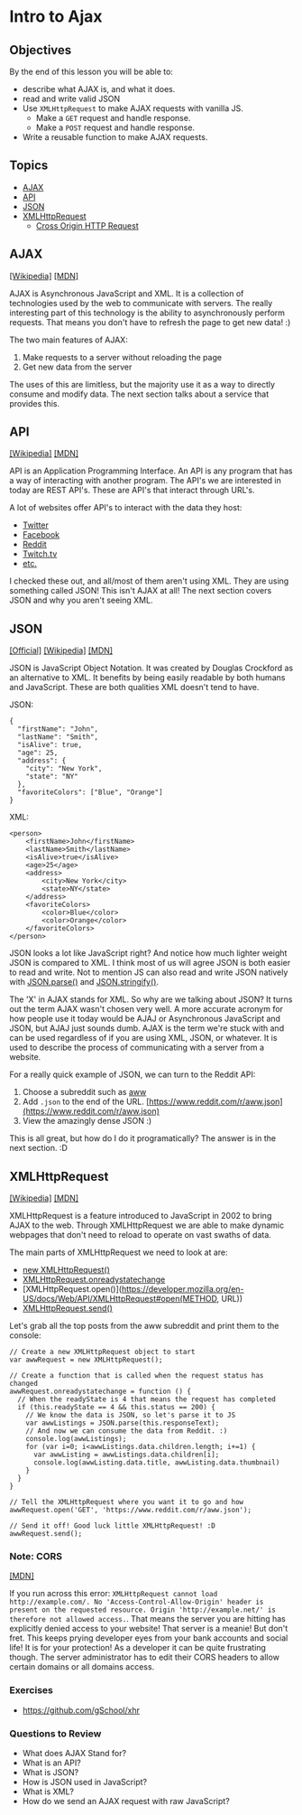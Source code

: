 # Intro to Ajax


## Objectives

By the end of this lesson you will be able to:

- describe what AJAX is, and what it does.
- read and write valid JSON
- Use `XMLHttpRequest` to make AJAX requests with vanilla JS.
  - Make a `GET` request and handle response.
  - Make a `POST` request and handle response.
- Write a reusable function to make AJAX requests.


## Topics

* [AJAX](#ajax)
* [API](#api)
* [JSON](#json)
* [XMLHttpRequest](#xhr)
  * [Cross Origin HTTP Request](#cors)

## <a name="ajax"></a>AJAX

[[Wikipedia]](https://en.wikipedia.org/wiki/Ajax_(programming))
[[MDN]](https://developer.mozilla.org/en-US/docs/AJAX)

AJAX is Asynchronous JavaScript and XML. It is a collection of technologies used by the web to communicate with servers. The really interesting part of this technology is the ability to asynchronously perform requests. That means you don't have to refresh the page to get new data! :)

The two main features of AJAX:

1. Make requests to a server without reloading the page
1. Get new data from the server

The uses of this are limitless, but the majority use it as a way to directly consume and modify data. The next section talks about a service that provides this.

## <a name="api"></a>API

[[Wikipedia]](https://en.wikipedia.org/wiki/Application_programming_interface)
[[MDN]](https://developer.mozilla.org/en-US/docs/Glossary/API)

API is an Application Programming Interface. An API is any program that has a way of interacting with another program. The API's we are interested in today are REST API's. These are API's that interact through URL's.

A lot of websites offer API's to interact with the data they host:

* [Twitter](https://dev.twitter.com/overview/api)
* [Facebook](https://developers.facebook.com/docs/graph-api)
* [Reddit](https://www.reddit.com/dev/api)
* [Twitch.tv](http://dev.twitch.tv/)
* [etc.](http://www.programmableweb.com/apis/directory)

I checked these out, and all/most of them aren't using XML. They are using something called JSON! This isn't AJAX at all! The next section covers JSON and why you aren't seeing XML.

##  <a name="json"></a>JSON

[[Official]](http://json.org/)
[[Wikipedia]](https://en.wikipedia.org/wiki/JSON)
[[MDN]](https://developer.mozilla.org/en-US/docs/Glossary/JSON)

JSON is JavaScript Object Notation. It was created by Douglas Crockford as an alternative to XML. It benefits by being easily readable by both humans and JavaScript. These are both qualities XML doesn't tend to have.

JSON:

```
{
  "firstName": "John",
  "lastName": "Smith",
  "isAlive": true,
  "age": 25,
  "address": {
    "city": "New York",
    "state": "NY"
  },
  "favoriteColors": ["Blue", "Orange"]
}
```

XML:

```
<person>
    <firstName>John</firstName>
    <lastName>Smith</lastName>
    <isAlive>true</isAlive>
    <age>25</age>
    <address>
        <city>New York</city>
        <state>NY</state>
    </address>
    <favoriteColors>
        <color>Blue</color>
        <color>Orange</color>
    </favoriteColors>
</person>
```

JSON looks a lot like JavaScript right? And notice how much lighter weight JSON is compared to XML. I think most of us will agree JSON is both easier to read and write. Not to mention JS can also read and write JSON natively with [JSON.parse()](https://developer.mozilla.org/en-US/docs/Web/JavaScript/Reference/Global_Objects/JSON/parse) and [JSON.stringify()](https://developer.mozilla.org/en-US/docs/Web/JavaScript/Reference/Global_Objects/JSON/stringify).

The 'X' in AJAX stands for XML. So why are we talking about JSON? It turns out the term AJAX wasn't chosen very well. A more accurate acronym for how people use it today would be AJAJ or Asynchronous JavaScript and JSON, but AJAJ just sounds dumb. AJAX is the term we're stuck with and can be used regardless of if you are using XML, JSON, or whatever. It is used to describe the process of communicating with a server from a website.

For a really quick example of JSON, we can turn to the Reddit API:

1. Choose a subreddit such as [aww](https://www.reddit.com/r/aww)
1. Add `.json` to the end of the URL. [https://www.reddit.com/r/aww.json](https://www.reddit.com/r/aww.json)
1. View the amazingly dense JSON :)

This is all great, but how do I do it programatically? The answer is in the next section. :D

##  <a name="xhr"></a>XMLHttpRequest

[[Wikipedia]](https://en.wikipedia.org/wiki/XMLHttpRequest)
[[MDN]](https://developer.mozilla.org/en-US/docs/Web/API/XMLHttpRequest#XMLHttpRequest())

XMLHttpRequest is a feature introduced to JavaScript in 2002 to bring AJAX to the web. Through XMLHttpRequest we are able to make dynamic webpages that don't need to reload to operate on vast swaths of data.

The main parts of XMLHttpRequest we need to look at are:

* [new XMLHttpRequest()](https://developer.mozilla.org/en-US/docs/Web/API/XMLHttpRequest#Constructor)
* [XMLHttpRequest.onreadystatechange](https://developer.mozilla.org/en-US/docs/Web/API/XMLHttpRequest#Properties)
* [XMLHttpRequest.open()](https://developer.mozilla.org/en-US/docs/Web/API/XMLHttpRequest#open(METHOD, URL))
* [XMLHttpRequest.send()](https://developer.mozilla.org/en-US/docs/Web/API/XMLHttpRequest#send())

Let's grab all the top posts from the aww subreddit and print them to the console:

```
// Create a new XMLHttpRequest object to start
var awwRequest = new XMLHttpRequest();

// Create a function that is called when the request status has changed
awwRequest.onreadystatechange = function () {
  // When the readyState is 4 that means the request has completed
  if (this.readyState == 4 && this.status == 200) {
    // We know the data is JSON, so let's parse it to JS
    var awwListings = JSON.parse(this.responseText);
    // And now we can consume the data from Reddit. :)
    console.log(awwListings);
    for (var i=0; i<awwListings.data.children.length; i+=1) {
      var awwListing = awwListings.data.children[i];
      console.log(awwListing.data.title, awwListing.data.thumbnail)
    }
  }
}

// Tell the XMLHttpRequest where you want it to go and how
awwRequest.open('GET', 'https://www.reddit.com/r/aww.json');

// Send it off! Good luck little XMLHttpRequest! :D
awwRequest.send();
```

### <a name="cors"></a>Note: CORS

[[MDN]](https://developer.mozilla.org/en-US/docs/Web/HTTP/Access_control_CORS)

If you run across this error: `XMLHttpRequest cannot load http://example.com/. No 'Access-Control-Allow-Origin' header is present on the requested resource. Origin 'http://example.net/' is therefore not allowed access.`. That means the server you are hitting has explicitly denied access to your website! That server is a meanie! But don't fret. This keeps prying developer eyes from your bank accounts and social life! It is for your protection! As a developer it can be quite frustrating though. The server administrator has to edit their CORS headers to allow certain domains or all domains access.

### Exercises

* https://github.com/gSchool/xhr

### Questions to Review

-  What does AJAX Stand for?
-  What is an API?
-  What is JSON?
-  How is JSON used in JavaScript?
-  What is XML?
-  How do we send an AJAX request with raw JavaScript?
